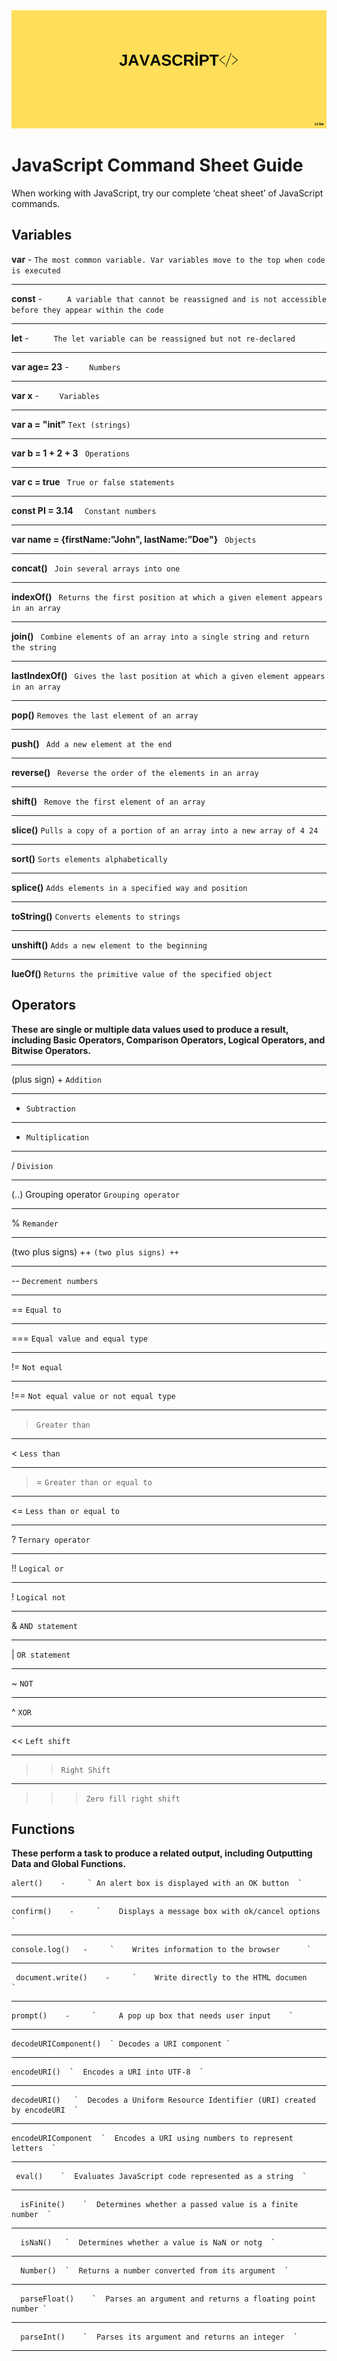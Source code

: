<div align="center">
	<img src="guide/images/branding/JS.png" title="JavaScript Command Sheet" alt="JavaScript Command Sheet" />
</div>

# JavaScript Command Sheet Guide

When working with JavaScript, try our complete ‘cheat sheet’ of JavaScript commands. 

## Variables




   **var**     -     ` The most common variable. Var variables move to the top when code is executed  ` 
   ______________________________________________________________________________________________________________
   
   **const**    -     `      A variable that cannot be reassigned and is not accessible before they appear within the code       `
   
   ______________________________________________________________________________________________________________
  
   **let**    -     `      The let variable can be reassigned but not re-declared       `
   
   ______________________________________________________________________________________________________________

   **var age= 23**    -     `     Numbers    `

   ______________________________________________________________________________________________________________
   
   **var x**    -     `     Variables    `
   
   ______________________________________________________________________________________________________________
   
   **var a = "init"**  ` Text (strings) ` 
   
   ______________________________________________________________________________________________________________
   
   **var b = 1 + 2 + 3**  `  Operations  ` 

   ______________________________________________________________________________________________________________

   **var c = true**   `  True or false statements  ` 

   ______________________________________________________________________________________________________________

   **const PI = 3.14**  `   Constant numbers  ` 

   ______________________________________________________________________________________________________________

   **var name = {firstName:"John", lastName:”Doe"}**    `  Objects  ` 

   ______________________________________________________________________________________________________________

  **concat()** ` Join several arrays into one` 

   ______________________________________________________________________________________________________________

  **indexOf()** `  Returns the first position at which a given element appears in an array  ` 

   ______________________________________________________________________________________________________________

  **join()**  `  Combine elements of an array into a single string and return the string  ` 

   ______________________________________________________________________________________________________________

  **lastIndexOf()**  `  Gives the last position at which a given element appears in an array  ` 

   ______________________________________________________________________________________________________________

  **pop()**  ` Removes the last element of an array  ` 

   ______________________________________________________________________________________________________________

  **push()** `  Add a new element at the end  ` 

   ______________________________________________________________________________________________________________

  **reverse()** `  Reverse the order of the elements in an array  ` 

   ______________________________________________________________________________________________________________


**shift()** `  Remove the first element of an array  ` 
   ______________________________________________________________________________________________________________

**slice()** ` Pulls a copy of a portion of an array into a new array of 4 24  ` 

   ______________________________________________________________________________________________________________

**sort()**  ` Sorts elements alphabetically  ` 

   ______________________________________________________________________________________________________________

**splice()**  ` Adds elements in a specified way and position  ` 

   ______________________________________________________________________________________________________________

**toString()**  ` Converts elements to strings  ` 

   ______________________________________________________________________________________________________________

**unshift()**  ` Adds a new element to the beginning  `   

   ______________________________________________________________________________________________________________

**lueOf()** ` Returns the primitive value of the specified object  ` 
   

   
## Operators

**These are single or multiple data values used to produce a result, including Basic Operators, Comparison Operators, Logical Operators, and Bitwise Operators.**

 ______________________________________________________________________________________________________________
 

(plus sign) +  `Addition`

______________________________________________________________________________________________________________

- ` Subtraction `

______________________________________________________________________________________________________________

*   ` Multiplication `

 ______________________________________________________________________________________________________________
 
 
/  ` Division `

 ______________________________________________________________________________________________________________
 
 
 (..) Grouping operator   ` Grouping operator `

 ______________________________________________________________________________________________________________
 
 %   ` Remander `

 ______________________________________________________________________________________________________________
 
 (two plus signs) ++   ` (two plus signs) ++ `

 ______________________________________________________________________________________________________________
 
 --   ` Decrement numbers `

 ______________________________________________________________________________________________________________
 
 ==   ` Equal to `

 ______________________________________________________________________________________________________________
 
 ===   ` Equal value and equal type `

 ______________________________________________________________________________________________________________
 
 !=   ` Not equal `

 ______________________________________________________________________________________________________________
 
 !==   ` Not equal value or not equal type `

 ______________________________________________________________________________________________________________
 
 >  ` Greater than `

 ______________________________________________________________________________________________________________
 
 <   `Less than `

 ______________________________________________________________________________________________________________

 >=   ` Greater than or equal to `

 ______________________________________________________________________________________________________________

 <=   ` Less than or equal to `

 ______________________________________________________________________________________________________________

 ?   ` Ternary operator `

 ______________________________________________________________________________________________________________

 !!   ` Logical or `

 ______________________________________________________________________________________________________________

 !  ` Logical not `

 ______________________________________________________________________________________________________________

 &   ` AND statement `

 ______________________________________________________________________________________________________________

 |   ` OR statement `

 ______________________________________________________________________________________________________________

 ~   ` NOT `

 ______________________________________________________________________________________________________________

 ^   ` XOR `

 ______________________________________________________________________________________________________________

 <<   ` Left shift `

 ______________________________________________________________________________________________________________

 > >   ` Right Shift `

 ______________________________________________________________________________________________________________

 > > >  ` Zero fill right shift `
 
 
 ## Functions
 
 **These perform a task to produce a related output, including Outputting Data and Global Functions.**
 
    alert()    -     ` An alert box is displayed with an OK button  ` 
   ______________________________________________________________________________________________________________
   
    confirm()    -     `    Displays a message box with ok/cancel options     `
   
   ______________________________________________________________________________________________________________
  
    console.log()   -     `    Writes information to the browser      `
   
   ______________________________________________________________________________________________________________

     document.write()    -     `    Write directly to the HTML documen    `

   ______________________________________________________________________________________________________________
   
    prompt()    -     `     A pop up box that needs user input    `
   
   ______________________________________________________________________________________________________________
   
    decodeURIComponent()  ` Decodes a URI component ` 
   
   ______________________________________________________________________________________________________________
   
    encodeURI()  `  Encodes a URI into UTF-8  ` 

   ______________________________________________________________________________________________________________

    decodeURI()   `  Decodes a Uniform Resource Identifier (URI) created by encodeURI  ` 

   ______________________________________________________________________________________________________________

    encodeURIComponent  `  Encodes a URI using numbers to represent letters  ` 

   ______________________________________________________________________________________________________________

     eval()    `  Evaluates JavaScript code represented as a string  ` 

   ______________________________________________________________________________________________________________
   
      isFinite()    `  Determines whether a passed value is a finite number  ` 

   ______________________________________________________________________________________________________________
   
      isNaN()   `  Determines whether a value is NaN or notg  ` 

   ______________________________________________________________________________________________________________
   
      Number()  `  Returns a number converted from its argument  ` 

   ______________________________________________________________________________________________________________
   
      parseFloat()    `  Parses an argument and returns a floating point number ` 

   ______________________________________________________________________________________________________________
   
      parseInt()    `  Parses its argument and returns an integer  ` 

   ______________________________________________________________________________________________________________
   
   
   





